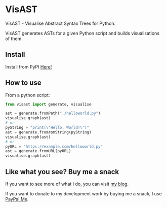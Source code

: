 # VisAST

VisAST - Visualise Abstract Syntax Trees for Python.

VisAST generates ASTs for a given Python script and builds visualisations of them.

## Install

Install from PyPI [Here!](https://pypi.org/project/VisAST/)

## How to use

From a python script:

```python
from visast import generate, visualise

ast = generate.fromPath("./helloworld.py")
visualise.graph(ast)
# or
pyString = "print(\"Hello, World!\")"
ast = generate.fromromString(pyString)
visualise.graph(ast)
# or
pyURL = "https://example.com/helloworld.py"
ast = generate.fromURL(pyURL)
visualise.graph(ast)

```

## Like what you see?  Buy me a snack

If you want to see more of what I do, you can visit [my blog](https://jamesphillipsuk.com "Go there now").

If you want to donate to my development work by buying me a snack, I use [PayPal.Me](https://paypal.me/JamesPhillipsUK "My PayPal.Me").
